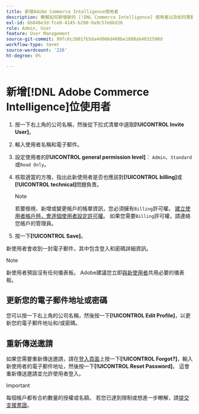 ```yaml
---
title: 新增Adobe Commerce Intelligence使用者
description: 瞭解如何新增新的 [!DNL Commerce Intelligence] 使用者以及如何更新您的使用者名稱或密碼。
exl-id: 6b846e3d-fce0-4145-b298-9a9c57e6bd26
role: Admin, User
feature: User Management
source-git-commit: 99fc6c26017b5da4d066d400be1888ab4032590d
workflow-type: tm+mt
source-wordcount: '226'
ht-degree: 0%

---
```


# 新增[!DNL Adobe Commerce Intelligence]位使用者

1. 按一下右上角的公司名稱，然後從下拉式清單中選取&#x200B;**[!UICONTROL Invite User]**。
1. 輸入使用者名稱和電子郵件。
1. 設定使用者的&#x200B;**[!UICONTROL general permission level]**： `Admin`、`Standard`或`Read Only`。
1. 核取適當的方塊，指出此新使用者是否也應該對&#x200B;**[!UICONTROL billing]**&#x200B;或&#x200B;**[!UICONTROL technical]**&#x200B;問題負責。

   >[!NOTE]
   >
   >若要檢視、新增或變更帳戶的帳單資訊，您必須擁有`Billing`許可權。 [建立使用者帳戶時，會逐個使用者設定許可權](../../administrator/user-management/user-management.md)。 如果您需要`Billing`許可權，請連絡您帳戶的管理員。

1. 按一下&#x200B;**[!UICONTROL Save]**。

新使用者會收到一封電子郵件，其中包含登入和密碼詳細資訊。

>[!NOTE]
>
>新使用者預設沒有任何儀表板。 Adobe建議您立即[與新使用者](../../data-user/dashboards/share-dashboard-with-users.md)共用必要的儀表板。

## 更新您的電子郵件地址或密碼

您可以按一下右上角的公司名稱，然後按一下&#x200B;**[!UICONTROL Edit Profile]**，以更新您的電子郵件地址和/或密碼。

## 重新傳送邀請

如果您需要重新傳送邀請，請在[登入頁面](https://dashboard.rjmetrics.com/v2/session/create)上按一下&#x200B;**[!UICONTROL Forgot?]**，輸入新使用者的電子郵件地址，然後按一下&#x200B;**[!UICONTROL Reset Password]**。 這會重新傳送邀請並允許使用者登入。

>[!IMPORTANT]
>
>每個帳戶都有合約數量的授權或名額。 若您已達到限制或想進一步瞭解，請[提交支援票證](https://experienceleague.adobe.com/docs/commerce-knowledge-base/kb/troubleshooting/miscellaneous/mbi-service-policies.html?lang=zh-Hant)。
